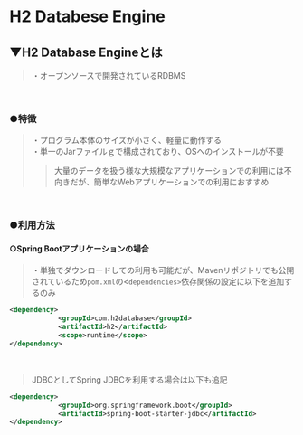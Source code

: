 # H2 Databese Engine

## ▼H2 Database Engineとは
>・オープンソースで開発されているRDBMS<br>
<br>

### ●特徴
>・プログラム本体のサイズが小さく、軽量に動作する<br>
>・単一のJarファイルｇで構成されており、OSへのインストールが不要<br>
>>大量のデータを扱う様な大規模なアプリケーションでの利用には不向きだが、簡単なWebアプリケーションでの利用におすすめ<br>
<br>


### ●利用方法
#### ○Spring Bootアプリケーションの場合
>・単独でダウンロードしての利用も可能だが、Mavenリポジトリでも公開されているため`pom.xml`の<`dependencies>`依存関係の設定に以下を追加するのみ<br>
```xml
<dependency>
			<groupId>com.h2database</groupId>
			<artifactId>h2</artifactId>
			<scope>runtime</scope>
</dependency>
```
<br>

>JDBCとしてSpring JDBCを利用する場合は以下も追記
```xml
<dependency>
			<groupId>org.springframework.boot</groupId>
			<artifactId>spring-boot-starter-jdbc</artifactId>
</dependency>
```


